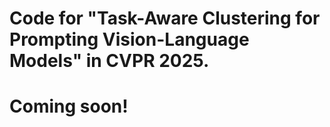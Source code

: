 # Code for "Task-Aware Clustering for Prompting Vision-Language Models" in CVPR 2025. 

# Coming soon!
